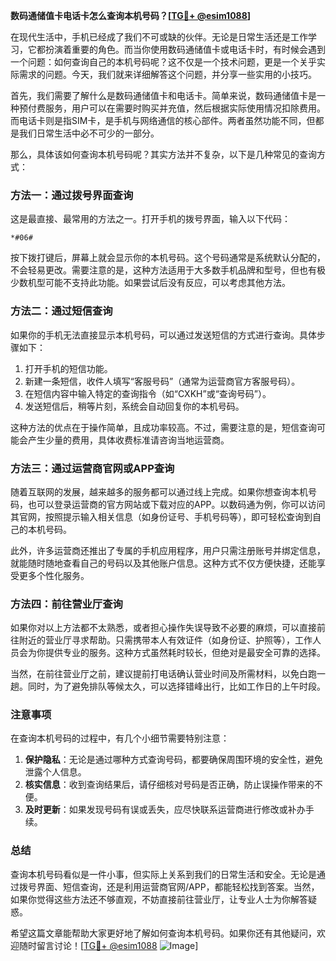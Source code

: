 **数码通储值卡电话卡怎么查询本机号码？[[TG💪+ @esim1088](https://t.me/s/esim1088)]**

在现代生活中，手机已经成了我们不可或缺的伙伴。无论是日常生活还是工作学习，它都扮演着重要的角色。而当你使用数码通储值卡或电话卡时，有时候会遇到一个问题：如何查询自己的本机号码呢？这不仅是一个技术问题，更是一个关乎实际需求的问题。今天，我们就来详细解答这个问题，并分享一些实用的小技巧。

首先，我们需要了解什么是数码通储值卡和电话卡。简单来说，数码通储值卡是一种预付费服务，用户可以在需要时购买并充值，然后根据实际使用情况扣除费用。而电话卡则是指SIM卡，是手机与网络通信的核心部件。两者虽然功能不同，但都是我们日常生活中必不可少的一部分。

那么，具体该如何查询本机号码呢？其实方法并不复杂，以下是几种常见的查询方式：

### 方法一：通过拨号界面查询

这是最直接、最常用的方法之一。打开手机的拨号界面，输入以下代码：

```
*#06#
```

按下拨打键后，屏幕上就会显示你的本机号码。这个号码通常是系统默认分配的，不会轻易更改。需要注意的是，这种方法适用于大多数手机品牌和型号，但也有极少数机型可能不支持此功能。如果尝试后没有反应，可以考虑其他方法。

### 方法二：通过短信查询

如果你的手机无法直接显示本机号码，可以通过发送短信的方式进行查询。具体步骤如下：

1. 打开手机的短信功能。
2. 新建一条短信，收件人填写“客服号码”（通常为运营商官方客服号码）。
3. 在短信内容中输入特定的查询指令（如“CXKH”或“查询号码”）。
4. 发送短信后，稍等片刻，系统会自动回复你的本机号码。

这种方法的优点在于操作简单，且成功率较高。不过，需要注意的是，短信查询可能会产生少量的费用，具体收费标准请咨询当地运营商。

### 方法三：通过运营商官网或APP查询

随着互联网的发展，越来越多的服务都可以通过线上完成。如果你想查询本机号码，也可以登录运营商的官方网站或下载对应的APP。以数码通为例，你可以访问其官网，按照提示输入相关信息（如身份证号、手机号码等），即可轻松查询到自己的本机号码。

此外，许多运营商还推出了专属的手机应用程序，用户只需注册账号并绑定信息，就能随时随地查看自己的号码以及其他账户信息。这种方式不仅方便快捷，还能享受更多个性化服务。

### 方法四：前往营业厅查询

如果你对以上方法都不太熟悉，或者担心操作失误导致不必要的麻烦，可以直接前往附近的营业厅寻求帮助。只需携带本人有效证件（如身份证、护照等），工作人员会为你提供专业的服务。这种方式虽然耗时较长，但绝对是最安全可靠的选择。

当然，在前往营业厅之前，建议提前打电话确认营业时间及所需材料，以免白跑一趟。同时，为了避免排队等候太久，可以选择错峰出行，比如工作日的上午时段。

### 注意事项

在查询本机号码的过程中，有几个小细节需要特别注意：

1. **保护隐私**：无论是通过哪种方式查询号码，都要确保周围环境的安全性，避免泄露个人信息。
2. **核实信息**：收到查询结果后，请仔细核对号码是否正确，防止误操作带来的不便。
3. **及时更新**：如果发现号码有误或丢失，应尽快联系运营商进行修改或补办手续。

### 总结

查询本机号码看似是一件小事，但实际上关系到我们的日常生活和安全。无论是通过拨号界面、短信查询，还是利用运营商官网/APP，都能轻松找到答案。当然，如果你觉得这些方法还不够直观，不妨直接前往营业厅，让专业人士为你解答疑惑。

希望这篇文章能帮助大家更好地了解如何查询本机号码。如果你还有其他疑问，欢迎随时留言讨论！[[TG💪+ @esim1088](https://t.me/s/esim1088) ![Image](https://i.postimg.cc/4NQfJmqS/Snipaste-2025-05-13-00-14-12.png)]